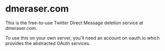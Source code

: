 dmeraser.com
============

This is the free-to-use Twitter Direct Message deletion service at dmeraser.com.

To use this on your own server, you'll need an account on oauth.io which provides
the abstracted OAuth services.
